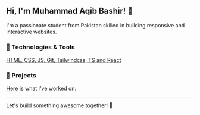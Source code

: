 ## Hi, I'm Muhammad Aqib Bashir! 👋

I'm a passionate student from Pakistan skilled in building responsive and interactive websites.

### 🔧 Technologies & Tools

[HTML, CSS, JS, Git, Tailwindcss, TS and React](https://res.cloudinary.com/dpksnh6eq/image/upload/v1756017672/logos_snpleu.svg)

### 🌟 Projects

<a href="https://projectsbyaqib.netlify.app" target="_blank" rel="noopener noreferrer">Here</a> is what I've worked on:

---

Let's build something awesome together! 🚀
